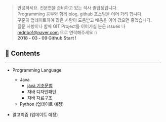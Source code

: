 > 안녕하세요. 전문연을 준비하고 있는 석사 졸업생입니다. <br>Programming 공부와 함께 blog, github 포스팅을 이어 가려 합니다.<br> 꾸준히 업데이트하여 많은 사람이 도움받고 배움을 이어 갔으면 좋겠습니다. <br>질문 사항이나 함께 GIT Project를 이어가실 분은 issues 나 mdnbo1@naver.com 으로 연락해주세요 :)<br>**2018 - 03 - 09 Github Start !**

:memo: Contents
---------------

---

-	Programming Language

	-	Java
		-	[java 기초문법](https://github.com/Munchurwoo/Programming_Languages_Cleanup/tree/master/Java)
		-	자바 디자인패턴
		-	자바 자료구조
	-	Python (업데이트 예정)

-	알고리즘 (업데이트 예정)
